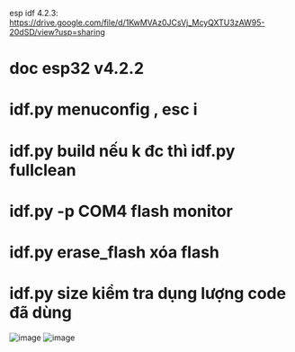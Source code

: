 esp idf 4.2.3: https://drive.google.com/file/d/1KwMVAz0JCsVj_McyQXTU3zAW95-20dSD/view?usp=sharing
# doc esp32 v4.2.2
# idf.py menuconfig   , esc   i
# idf.py build    nếu k đc thì idf.py fullclean
# idf.py -p COM4 flash monitor
# idf.py erase_flash xóa flash
# idf.py size kiểm tra dụng lượng code đã dùng
![image](https://user-images.githubusercontent.com/56969447/159834613-8254ea29-ace1-4363-bbd8-a4d5c99b07be.png)
![image](https://user-images.githubusercontent.com/56969447/159834638-553ef2c9-4bde-4340-a6fa-d647fdacd588.png)

